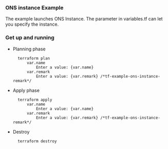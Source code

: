 ### ONS instance Example

The example launches ONS Instance. The parameter in variables.tf can let you specify the instance.

### Get up and running

* Planning phase

		terraform plan 
    		var.name
  				Enter a value: {var.name} 
	    	var.remark
	    		Enter a value: {var.remark} /*tf-example-ons-instance-remark*/
	    

* Apply phase

		terraform apply 
		    var.name
  		        Enter a value: {var.name}
	        var.remark
	    	    Enter a value: {var.remark} /*tf-example-ons-instance-remark*/
	    	

* Destroy 

		terraform destroy